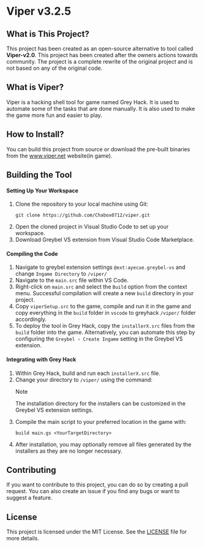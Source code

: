 # Viper v3.2.5

## What is This Project?

This project has been created as an open-source alternative to tool called **Viper-v2.0**. This project has been created after the owners actions towards community. The project is a complete rewrite of the original project and is not based on any of the original code.

## What is Viper?

Viper is a hacking shell tool for game named Grey Hack. It is used to automate some of the tasks that are done manually. It is also used to make the game more fun and easier to play.

## How to Install?

You can build this project from source or download the pre-built binaries from the www.viper.net website(in game).

## Building the Tool

#### Setting Up Your Workspace

1. Clone the repository to your local machine using Git:
   ```
   git clone https://github.com/Chabox0712/viper.git
   ```
2. Open the cloned project in Visual Studio Code to set up your workspace.
3. Download Greybel VS extension from Visual Studio Code Marketplace.

#### Compiling the Code
1. Navigate to greybel extension settings `@ext:ayecue.greybel-vs` and change `Ingame Directory` to `/viper/`
2. Navigate to the `main.src` file within VS Code.
3. Right-click on `main.src` and select the `Build` option from the context menu. Successful compilation will create a new `build` directory in your project.
4. Copy `viperSetup.src` to the game, compile and run it in the game and copy everything in the `build` folder in `vscode` to greyhack
`/viper/` folder accordingly.
4. To deploy the tool in Grey Hack, copy the `installerX.src` files from the `build` folder into the game. Alternatively, you can automate this step by configuring the `Greybel › Create Ingame` setting in the Greybel VS extension.

#### Integrating with Grey Hack

1. Within Grey Hack, build and run each `installerX.src` file.
2. Change your directory to `/viper/` using the command:
   > [!Note]
   > The installation directory for the installers can be customized in the Greybel VS extension settings.
3. Compile the main script to your preferred location in the game with:
   ```
   build main.gs <YourTargetDirectory>
   ```
4. After installation, you may optionally remove all files generated by the installers as they are no longer necessary.

## Contributing

If you want to contribute to this project, you can do so by creating a pull request. You can also create an issue if you find any bugs or want to suggest a feature.

## License

This project is licensed under the MIT License. See the [LICENSE](./LICENSE) file for more details.
